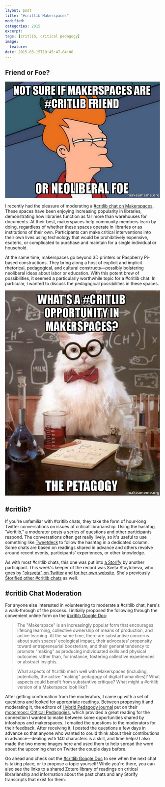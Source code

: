 ```yaml
---
layout: post
title: "#critlib Makerspaces"
modified:
categories: 2015
excerpt:
tags: [critlib, critical pedagogy]
image:
  feature: 
date: 2015-03-15T19:45:47-04:00
---
```


## Friend or Foe?

![Not-Sure](/images/critlib-not-sure.jpg)  

I recently had the pleasure of moderating a [#critlib chat on Makerspaces](https://storify.com/oksveta/critlib-makerspaces). These spaces have been enjoying increasing popularity in libraries, demonstrating how libraries function as far more than warehouses for documents. At their best, makerspaces help community members learn by doing, regardless of whether these spaces operate in libraries or as institutions of their own. Participants can make critical interventions into their own lives using technology that would be prohibitively expensive, esoteric, or complicated to purchase and maintain for a single individual or household.   

At the same time, makerspaces go beyond 3D printers or Raspberry Pi-based constructions. They bring along a host of explicit and implicit rhetorical, pedagogical, and cultural constructs—possibly bolstering neoliberal ideas about labor or education. With this potent brew of possibilities, it seemed a particularly worthwhile topic for a #critlib chat. In particular, I wanted to discuss the pedagogical possibilities in these spaces.  

![Petagogy](/images/critlib-petagogy.jpg)    

## #critlib? 

If you're unfamiliar with #critlib chats, they take the form of hour-long Twitter conversations on issues of critical librarianship. Using the hashtag "#critlib," a moderator posts a series of questions and other participants respond. The conversations often get really lively, so it's useful to use something like [Tweetdeck](http://tweetdeck.twitter.com/) to follow the hashtag in a dedicated column. Some chats are based on readings shared in advance and others revolve around recent events, participants' experiences, or other knowledge.   

As with most #critlib chats, this one was put into [a Storify](https://storify.com/oksveta/critlib-makerspaces) by another participant. This week's keeper of the record was Sveta Stoytcheva, who goes by ["oksveta" on Twitter](https://twitter.com/oksveta) and [for her own website](http://oksveta.com/). She's previously [Storified other #critlib chats](https://storify.com/oksveta) as well.  

## #critlib Chat Moderation  

For anyone else interested in volunteering to moderate a #critlib chat, here's a walk-through of the process. I initially proposed the following through the convenient online form on the [#critlib Google Doc](http://tinyurl.com/critlibx):

> The "Makerspace" is an increasingly popular form that encourages lifelong learning, collective ownership of means of production, and active learning. At the same time, there are substantive concerns about such spaces' ecological impact, their advocates' propensity toward entrepreneurial boosterism, and their general tendency to promote "making" as producing individuated skills and physical outcomes rather than, for instance, fostering collective experiences or abstract insights.   

> What aspects of #critlib mesh well with Makerspaces (including, potentially, the active "making" pedagogy of digital humanities)? What aspects could benefit from substantive critique? What might a #critlib version of a Makerspace look like?  

After getting confirmation from the moderators, I came up with a set of questions and looked for appropriate readings. Between proposing it and moderating it, the editors of [Hybrid Pedagogy journal](http://www.hybridpedagogy.com/) put on their [moocmooc: Critical Pedagogies](http://www.hybridpedagogy.com/mooc-mooc-critical-pedagogy/), which provided a great reading for the connection I wanted to make between some opportunities shared by infoshops and makerspaces. I emailed the questions to the moderators for their feedback. After receiving it, I posted the questions a few days in advance so that anyone who wanted to could think about their contributions in advance—dealing with 140 characters is a skill, and time helps! I also made the two meme images here and used them to help spread the word about the upcoming chat on Twitter the couple days before.  

Go ahead and check out the [#critlib Google Doc](http://tinyurl.com/critlibx) to see when the next chat is taking place, or to propose a topic yourself! While you're there, you can also see the links to a shared Zotero library of readings on critical librarianship and information about the past chats and any Storify transcripts that exist for them.  